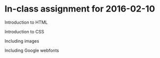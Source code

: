 # In-class assignment for 2016-02-10

Introduction to HTML

Introduction to CSS

Including images

Including Google webfonts 

